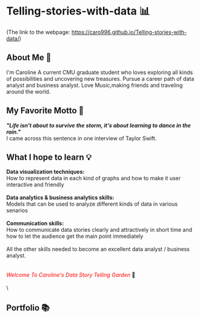 # Telling-stories-with-data 📊
(The link to the webpage: https://caro996.github.io/Telling-stories-with-data/)

## About Me 🦄

I'm Caroline
A current CMU graduate student who loves exploring all kinds of possibilities and uncovering new treasures.
Pursue a career path of data analyst and business analyst.
Love Music,making friends and traveling around the world.

## My Favorite Motto 💫
***"Life isn't about to survive the storm, it's about learning to dance in the rain."***\
I came across this sentence in one interview of Taylor Swift.

## What I hope to learn 💡
**Data visualization techniques:**\
How to represent data in each kind of graphs and how to make it user interactive and friendly\
\
**Data analytics & business analytics skills:**\
Models that can be used to analyze different kinds of data in various senarios\
\
**Communication skills:**\
How to communicate data stories clearly and attractively in short time and how to let the audience get the main point immediately\
\
All the other skills needed to become an excellent data analyst / business analyst.
\
\
\
*<span style="color:red">Welcome To Caroline's Data Story Telling Garden</span>* 🌸
\
\
\
## Portfolio 📚
